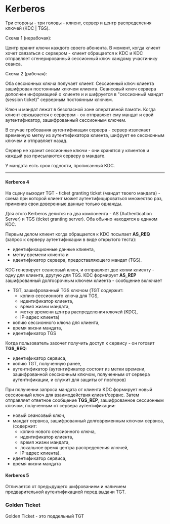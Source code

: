 # Kerberos

Три стороны - три головы - клиент, сервер и центр распределения ключей (KDC | TGS).

Схема 1 (нерабочая):

Центр хранит ключи каждого своего абонента. В момент, когда клиент хочет связаться с сервером - клиент обращается к KDC и KDC отправляет сгенерированный сессионный ключ каждому участинику сеанса.

Схема 2 (рабочая):

Оба сессионных ключа получает клиент. Сессионный ключ клиента зашифрован постоянным ключем клиента. Сеансовый ключ сервера дополнен информацией о клиенте и и шифруется в "сессионный мандат (session ticket)" серверным постоянным ключем.

Ключ и мандат лежат в безопасной зоне оперативной памяти. Когда клиент связывается с сервером - он отправляет ему мандат и свой аутентификатор, зашифрованный сессионным ключем.

В случае требования аутентификации сервера - сервер извлекает временную метку из аутентификатора клиента, шифрует ее сессионным ключем и отправляет назад.

Сервер не хранит сессионные ключи - они хранятся у клиентов и каждый раз присылаются серверу в мандате.

У мандата есть срок годности, прописанный KDC.

---

#### Kerberos 4

На сцену выходит TGT - ticket granting ticket (мандат твоего мандата) - схема при которой клиент может аутентифицироваться множество раз, применив свои доверенные данные только однажды.

Для этого Kerberos делится на два компонента - AS (Authentication Server) и TGS (ticket granting server). Оба обычно находятся в едином KDC.

Первым делом клиент когда обращается к KDC посылает **AS_REQ** (запрос к серверу аутентификации в виде открытого теста): 

* идентификационные данные клиента, 
* метку времени клиента и 
* идентификатор сервера, предоставляющего мандат (TGS). 

KDC генерирует сеансовый ключ, и отправляет две копии клиенту - одну для клиента, другую для TGS. KDC формирует **AS_REP** зашифрованный долгосрочным ключем клиента - сообщение включает 

* TGT, зашифрованный TGS ключом (TGT содержит: 
  * копию сессионного ключа для TGS, 
  * идентификатор клиента, 
  * время жизни мандата, 
  * метку времени центра распределения ключей (KDC), 
  * IP-адрес клиента) 
* копию сессионного ключа для клиента, 
* время жизни мандата,
* идентификатор TGS

Когда пользователь захочет получить доступ к сервису - он готовит **TGS_REQ**:

* идентификатор сервиса, 
* копию TGT, полученную ранее, 
* аутентификатор (аутентификатор состоит из метки времени, зашифрованной сессионным ключом, полученным от сервера аутентификации, и служит для защиты от повторов)

При получении запроса мандата от клиента KDC формирует новый сессионный ключ для взаимодействия клиент/сервис. Затем отправляет ответное сообщение **TGS_REP**, зашифрованное сессионным ключом, полученным от сервера аутентификации:

* новый сеансовый ключ, 
* мандат сервиса, зашифрованный долговременным ключом сервиса, (содержит:
  * копию нового сессионного ключа, 
  * идентификатор клиента, 
  * время жизни мандата, 
  * локальное время центра распределения ключей, 
  * IP-адрес клиента). 
* идентификатор сервиса,
* время жизни мандата 

#### Kerberos 5

Отличается от предыдущего шифрованием и наличием предварительной аутентификацией перед выдачи TGT.



### Golden Ticket

Golden Ticket - это поддельный TGT 